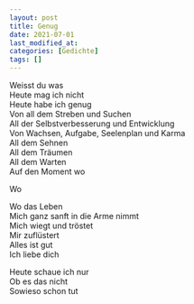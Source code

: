 ```yaml
---
layout: post
title: Genug
date: 2021-07-01
last_modified_at:
categories: [Gedichte]
tags: []
---
```


Weisst du was  
Heute mag ich nicht  
Heute habe ich genug  
Von all dem Streben und Suchen  
All der Selbstverbesserung und Entwicklung  
Von Wachsen, Aufgabe, Seelenplan und Karma  
All dem Sehnen  
All dem Träumen  
All dem Warten  
Auf den Moment wo  

Wo

Wo das Leben  
Mich ganz sanft in die Arme nimmt  
Mich wiegt und tröstet  
Mir zuflüstert  
Alles ist gut  
Ich liebe dich

Heute schaue ich nur  
Ob es das nicht  
Sowieso schon tut
